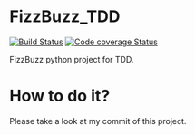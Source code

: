 # FizzBuzz_TDD

[![Build Status](https://travis-ci.com/gaoshanyu/FizzBuzz_TDD.svg?branch=main)](https://travis-ci.com/gaoshanyu/FizzBuzz_TDD)
[![Code coverage Status](https://codecov.io/gh/gaoshanyu/FizzBuzz_TDD/branch/main/graph/badge.svg)](https://codecov.io/gh/gaoshanyu/FizzBuzz_TDD)

FizzBuzz python project for TDD.


# How to do it?

Please take a look at my commit of this project.